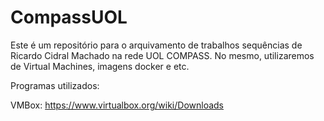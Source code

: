 # CompassUOL

Este é um repositório para o arquivamento de trabalhos sequências de Ricardo Cidral Machado na rede UOL COMPASS.
No mesmo, utilizaremos de Virtual Machines, imagens docker e etc.

Programas utilizados:

VMBox: https://www.virtualbox.org/wiki/Downloads
